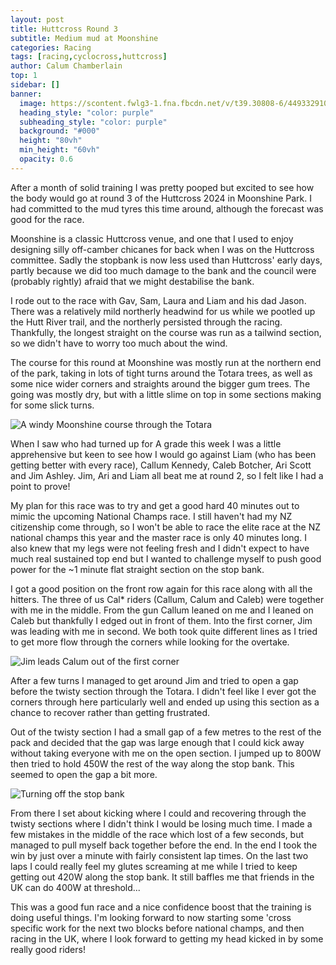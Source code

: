 ```yaml
---
layout: post
title: Huttcross Round 3
subtitle: Medium mud at Moonshine
categories: Racing
tags: [racing,cyclocross,huttcross]
author: Calum Chamberlain
top: 1
sidebar: []
banner:
  image: https://scontent.fwlg3-1.fna.fbcdn.net/v/t39.30808-6/449332910_1257621025655188_944035301563457825_n.jpg?_nc_cat=107&ccb=1-7&_nc_sid=127cfc&_nc_ohc=M7EqVVEy5F8Q7kNvgEkOTgx&_nc_ht=scontent.fwlg3-1.fna&oh=00_AYAgcnlvYYiZP5bqi6GtZ4PnBED5_UwuzNL-fo5F3pSQ0g&oe=668A2F3E
  heading_style: "color: purple"
  subheading_style: "color: purple"
  background: "#000"
  height: "80vh"
  min_height: "60vh"
  opacity: 0.6
---
```



After a month of solid training I was pretty pooped but excited to see 
how the body would go at round 3 of the Huttcross 2024 in Moonshine Park.
I had committed to the mud tyres this time around, although the forecast 
was good for the race. 

Moonshine is a classic Huttcross venue, and one that
I used to enjoy designing silly off-camber chicanes for back when I was
on the Huttcross committee. Sadly the stopbank is now less used than
Huttcross' early days, partly because we did too much damage to the
bank and the council were (probably rightly) afraid that we might
destabilise the bank.

I rode out to the race with Gav, Sam, Laura and Liam and his dad Jason.
There was a relatively mild northerly headwind for us while we pootled
up the Hutt River trail, and the northerly persisted through the racing.
Thankfully, the longest straight on the course was run as a tailwind section,
so we didn't have to worry too much about the wind.

The course for this round at Moonshine was mostly run at the northern end of
the park, taking in lots of tight turns around the Totara trees, as well as some
nice wider corners and straights around the bigger gum trees. The going was
mostly dry, but with a little slime on top in some sections making for some slick
turns.

![A windy Moonshine course through the Totara](https://scontent.fwlg3-1.fna.fbcdn.net/v/t39.30808-6/449438956_8073185362733726_5748612523585999385_n.jpg?_nc_cat=106&ccb=1-7&_nc_sid=aa7b47&_nc_ohc=NTLvVvuSdLEQ7kNvgHS3jLb&_nc_ht=scontent.fwlg3-1.fna&oh=00_AYABzycAiZ8RtrHBFKPfRDWDwzfEzcfRM8D6DLpRbeMDXQ&oe=668AE839)

When I saw who had turned up for A grade this week I was a little apprehensive
but keen to see how I would go against Liam (who has been getting better with every race),
Callum Kennedy, Caleb Botcher, Ari Scott and Jim Ashley. Jim, Ari and Liam all beat me
at round 2, so I felt like I had a point to prove!

My plan for this race was to try and get a good hard 40 minutes out to mimic the
upcoming National Champs race. I still
haven't had my NZ citizenship come through, so I won't be able to race 
the elite race at the NZ national champs this year and the master race is only 40 minutes long.
I also knew that my legs were not feeling fresh and I didn't expect to have much real
sustained top end but I wanted to challenge myself to push good power for the ~1 minute
flat straight section on the stop bank.

I got a good position on the front row again for this race along with all the hitters.
The three of us Cal* riders (Callum, Calum and Caleb) were together with me in the middle.
From the gun Callum leaned on me and I leaned on Caleb but thankfully I edged out in front 
of them. Into the first corner, Jim was leading with me in second. We both took quite different
lines as I tried to get more flow through the corners while looking for the overtake.

![Jim leads Calum out of the first corner](https://scontent.fwlg3-1.fna.fbcdn.net/v/t39.30808-6/449648500_10229307923835370_2859638294005579875_n.jpg?_nc_cat=108&ccb=1-7&_nc_sid=aa7b47&_nc_ohc=U504wSAZvz8Q7kNvgFDPC6z&_nc_ht=scontent.fwlg3-1.fna&oh=00_AYAZyQBLtoyEocAmdgVaqPbFzEUwNBlJrfsAw08OmDHe6g&oe=668AFD06)

After a few turns I managed to get around Jim and tried to open a gap before the twisty section
through the Totara. I didn't feel like I ever got the corners through here particularly well
and ended up using this section as a chance to recover rather than getting frustrated.

Out of the twisty section I had a small gap of a few metres to the rest of the pack and
decided that the gap was large enough that I could kick away without taking everyone with me on the open section. I jumped up to 800W then tried to hold 450W the rest of the way along the stop bank. This seemed to open the gap a bit more. 

![Turning off the stop bank](https://scontent.fwlg3-1.fna.fbcdn.net/v/t39.30808-6/449340342_1257621478988476_6557594822248952547_n.jpg?_nc_cat=107&ccb=1-7&_nc_sid=127cfc&_nc_ohc=BL-ELHswapgQ7kNvgHpplZm&_nc_ht=scontent.fwlg3-1.fna&oh=00_AYC6m6PlyhP0RjU3dDO8iJq5Nh_xxK-KKnRbLjKInrtDBA&oe=668AFAD5)

From there I set about kicking where I
could and recovering through the twisty sections where I didn't think I would be losing much time. I made a few mistakes in the middle of the race which lost of a few seconds, but managed
to pull myself back together before the end. In the end I took the win by just over a minute
with fairly consistent lap times. On the last two laps I could really feel my glutes screaming
at me while I tried to keep getting out 420W along the stop bank. It still baffles me that
friends in the UK can do 400W at threshold...

This was a good fun race and a nice confidence boost that the training is doing useful things.
I'm looking forward to now starting some 'cross specific work for the next two blocks before
national champs, and then racing in the UK, where I look forward to getting my head kicked in
by some really good riders!
